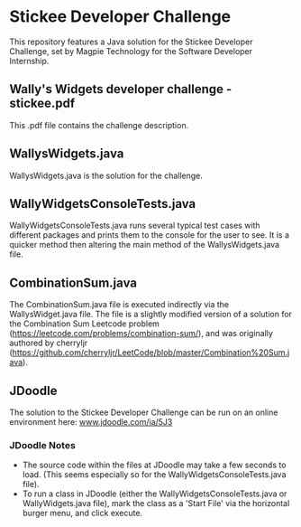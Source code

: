 # Stickee Developer Challenge
This repository features a Java solution for the Stickee Developer Challenge, set by Magpie Technology for the Software Developer Internship.

## Wally's Widgets developer challenge - stickee.pdf

This .pdf file contains the challenge description.

## WallysWidgets.java

WallysWidgets.java is the solution for the challenge.

## WallyWidgetsConsoleTests.java

WallyWidgetsConsoleTests.java runs several typical test cases with different packages and prints them to the console for the user to see. It is a quicker method
then altering the main method of the WallysWidgets.java file.

## CombinationSum.java

The CombinationSum.java file is executed indirectly via the WallysWidget.java file. The file is a slightly modified version of a solution for the Combination Sum
Leetcode problem (https://leetcode.com/problems/combination-sum/), and was originally authored by cherryljr (https://github.com/cherryljr/LeetCode/blob/master/Combination%20Sum.java).

## JDoodle

The solution to the Stickee Developer Challenge can be run on an online environment here: www.jdoodle.com/ia/5J3

### JDoodle Notes
 - The source code within the files at JDoodle may take a few seconds to load. (This seems especially so for the WallyWidgetsConsoleTests.java file).
 - To run a class in JDoodle (either the WallyWidgetsConsoleTests.java or WallyWidgets.java file), mark the class as a 'Start File' via the horizontal burger menu, and click execute.
